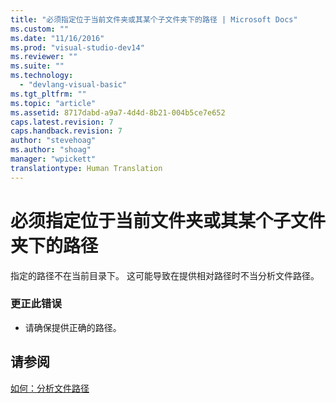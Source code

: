 ```yaml
---
title: "必须指定位于当前文件夹或其某个子文件夹下的路径 | Microsoft Docs"
ms.custom: ""
ms.date: "11/16/2016"
ms.prod: "visual-studio-dev14"
ms.reviewer: ""
ms.suite: ""
ms.technology: 
  - "devlang-visual-basic"
ms.tgt_pltfrm: ""
ms.topic: "article"
ms.assetid: 8717dabd-a9a7-4d4d-8b21-004b5ce7e652
caps.latest.revision: 7
caps.handback.revision: 7
author: "stevehoag"
ms.author: "shoag"
manager: "wpickett"
translationtype: Human Translation
---
```

# 必须指定位于当前文件夹或其某个子文件夹下的路径
指定的路径不在当前目录下。 这可能导致在提供相对路径时不当分析文件路径。  
  
### 更正此错误  
  
-   请确保提供正确的路径。  
  
## 请参阅  
 [如何：分析文件路径](../../visual-basic/developing-apps/programming/drives-directories-files/how-to-parse-file-paths.md)